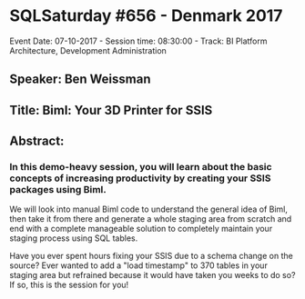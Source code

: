 # SQLSaturday #656 - Denmark 2017
Event Date: 07-10-2017 - Session time: 08:30:00 - Track: BI Platform Architecture, Development  Administration
## Speaker: Ben Weissman
## Title: Biml: Your 3D Printer for SSIS
## Abstract:
### In this demo-heavy session, you will learn about the basic concepts of increasing productivity by creating your SSIS packages using Biml.

We will look into manual Biml code to understand the general idea of Biml, then take it from there and generate a whole staging area from scratch and end with a complete manageable solution to completely maintain your staging process using SQL tables.

Have you ever spent hours fixing your SSIS due to a schema change on the source? Ever wanted to add a "load timestamp" to 370 tables in your staging area but refrained because it would have taken you weeks to do so? If so, this is the session for you!
